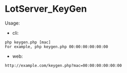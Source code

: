 # LotServer_KeyGen


Usage: 
  - cli: 
  ```
  php keygen.php [mac]
  For example, php keygen.php 00:00:00:00:00:00
  ```
  - web:
  ```
  http://example.com/keygen.php?mac=00:00:00:00:00:00
  ```
